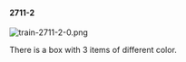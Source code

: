 #### 2711-2
![train-2711-2-0.png](https://github.com/lil-lab/nlvr/raw/master/nlvr/train/images/24/train-2711-2-0.png "train-2711-2-0.png")

There is a box with 3 items of different color.